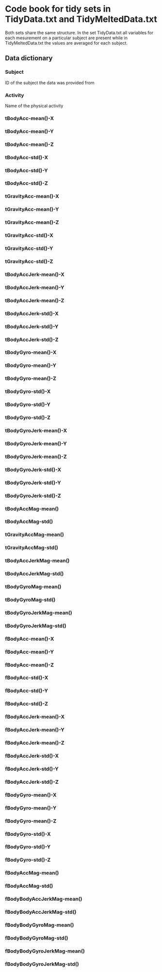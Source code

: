 # Code book for tidy sets in TidyData.txt and TidyMeltedData.txt

Both sets share the same structure. In the set TidyData.txt all variables for each mesurement on a particular subject are present while in TidyMeltedData.txt the values are averaged for each subject.

## Data dictionary

### Subject
ID of the subject the data was provided from

### Activity
Name of the physical activity

### tBodyAcc-mean()-X
### tBodyAcc-mean()-Y          
### tBodyAcc-mean()-Z
### tBodyAcc-std()-X           
### tBodyAcc-std()-Y
### tBodyAcc-std()-Z           
### tGravityAcc-mean()-X
### tGravityAcc-mean()-Y       
### tGravityAcc-mean()-Z
### tGravityAcc-std()-X        
### tGravityAcc-std()-Y
### tGravityAcc-std()-Z        
### tBodyAccJerk-mean()-X
### tBodyAccJerk-mean()-Y      
### tBodyAccJerk-mean()-Z
### tBodyAccJerk-std()-X       
### tBodyAccJerk-std()-Y
### tBodyAccJerk-std()-Z       
### tBodyGyro-mean()-X
### tBodyGyro-mean()-Y         
### tBodyGyro-mean()-Z
### tBodyGyro-std()-X          
### tBodyGyro-std()-Y
### tBodyGyro-std()-Z          
### tBodyGyroJerk-mean()-X
### tBodyGyroJerk-mean()-Y     
### tBodyGyroJerk-mean()-Z
### tBodyGyroJerk-std()-X      
### tBodyGyroJerk-std()-Y
### tBodyGyroJerk-std()-Z      
### tBodyAccMag-mean()
### tBodyAccMag-std()          
### tGravityAccMag-mean()
### tGravityAccMag-std()       
### tBodyAccJerkMag-mean()
### tBodyAccJerkMag-std()      
### tBodyGyroMag-mean()
### tBodyGyroMag-std()         
### tBodyGyroJerkMag-mean()
### tBodyGyroJerkMag-std()     
### fBodyAcc-mean()-X
### fBodyAcc-mean()-Y          
### fBodyAcc-mean()-Z
### fBodyAcc-std()-X           
### fBodyAcc-std()-Y
### fBodyAcc-std()-Z           
### fBodyAccJerk-mean()-X
### fBodyAccJerk-mean()-Y      
### fBodyAccJerk-mean()-Z
### fBodyAccJerk-std()-X       
### fBodyAccJerk-std()-Y
### fBodyAccJerk-std()-Z       
### fBodyGyro-mean()-X
### fBodyGyro-mean()-Y         
### fBodyGyro-mean()-Z
### fBodyGyro-std()-X          
### fBodyGyro-std()-Y
### fBodyGyro-std()-Z          
### fBodyAccMag-mean()
### fBodyAccMag-std()          
### fBodyBodyAccJerkMag-mean()
### fBodyBodyAccJerkMag-std()  
### fBodyBodyGyroMag-mean()
### fBodyBodyGyroMag-std()     
### fBodyBodyGyroJerkMag-mean()
### fBodyBodyGyroJerkMag-std()
